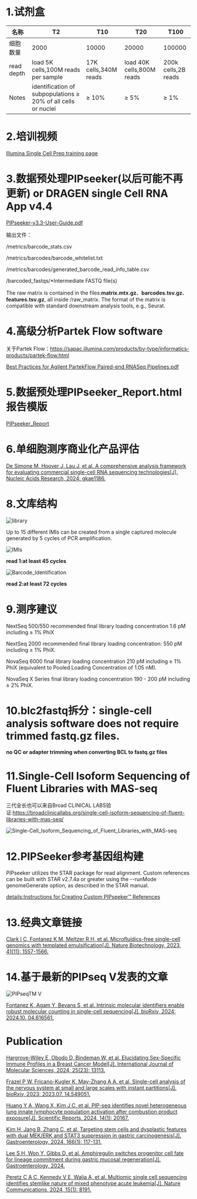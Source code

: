 # 1.试剂盒

| 名称         | T2                                                            | T10                  | T20                       | T100                |
|------------|---------------------------------------------------------------|----------------------|---------------------------|---------------------|
| 细胞数量       | 2000                                                          | 10000                | 20000                     | 100000              |
| read depth | load 5K cells,100M reads per sample                           | 17K cells,340M reads | load 40K cells,800M reads | 200k cells,2B reads |
| Notes      | identification of subpopulations ≥ 20% of all cells or nuclei | ≥ 10%                | ≥ 5%                      | ≥ 1%                |

# 2.培训视频

[Illumina Single Cell Prep training page](https://support.illumina.com.cn/sequencing/sequencing_kits/illumina-single-cell-prep/training.html)

# 3.数据预处理PIPseeker(以后可能不再更新) or DRAGEN single Cell RNA App v4.4

[PIPseeker-v3.3-User-Guide.pdf](./PIPseeker/PIPseeker-v3.3-User-Guide.pdf)

输出文件：

<output path>/metrics/barcode_stats.csv

<output path>/metrics/barcodes/barcode_whitelist.txt

<output path>/metrics/barcodes/generated_barcode_read_info_table.csv

<output path>/barcoded_fastqs/*Intermediate FASTQ file(s)

The raw matrix is contained in the files:**matrix.mtx.gz**、**barcodes.tsv.gz**、**features.tsv.gz**, all inside <output path>/raw_matrix. The format of the matrix is compatible with standard downstream analysis tools, e.g., Seurat.

# 4.高级分析Partek Flow software

关于Partek Flow：https://sapac.illumina.com/products/by-type/informatics-products/partek-flow.html

[Best Practices for Agilent PartekFlow Paired-end RNASeq Pipelines.pdf](./PartekFlow/Best_Practices_for_Agilent_PartekFlow_Paired-end_RNASeq_Pipelines.pdf)

# 5.数据预处理PIPseeker_Report.html报告模版

[PIPseeker_Report](./PIPseeker/PIPseeker_Report.html)

# 6.单细胞测序商业化产品评估

[De Simone M, Hoover J, Lau J, et al. A comprehensive analysis framework for evaluating commercial single-cell RNA sequencing technologies[J]. Nucleic Acids Research, 2024: gkae1186.](https://academic.oup.com/nar/advance-article/doi/10.1093/nar/gkae1186/7924191?login=false)

# 8.文库结构

![library](./library.png)

Up to 15 different IMIs can be created from a single captured molecule generated by 5 cycles of PCR amplification.

![IMIs](./IMIs.jpg)

**read 1:at least 45 cycles**

![Barcode_Identification](./Barcode_Identification.png)

**read 2:at least 72 cycles**

# 9.测序建议

NextSeq 500/550 recommended final library loading concentration 1.6 pM including ≥ 1% PhiX

NextSeq 2000 recommended final library loading concentration: 550 pM including ≥ 1% PhiX.

NovaSeq 6000 final library loading concentration 210 pM including ≥ 1% PhiX (equivalent to Pooled Loading Concentration of 1.05 nM).

NovaSeq X Series final library loading concentration 190 - 200 pM including ≥ 2% PhiX.

# 10.blc2fastq拆分：single-cell analysis software does not require trimmed fastq.gz files.

**no QC or adapter trimming when converting BCL to fastq.gz files**

# 11.Single-Cell Isoform Sequencing of Fluent Libraries with MAS-seq 

三代全长也可以来自Broad CLINICAL LABS验证:https://broadclinicallabs.org/single-cell-isoform-sequencing-of-fluent-libraries-with-mas-seq/

![Single-Cell_Isoform_Sequencing_of_Fluent_Libraries_with_MAS-seq](./Single-Cell_Isoform_Sequencing_of_Fluent_Libraries_with_MAS-seq.png)

# 12.PIPSeeker参考基因组构建

PIPseeker utilizes the STAR package for read alignment. Custom references can be built with STAR v2.7.4a or greater using the --runMode genomeGenerate option, as described in the STAR manual.

[details:Instructions for Creating Custom PIPseeker™ References](./PIPInstructions-for-Creating-Custom-PIPseeker-References-1.pdf)

# 13.经典文章链接

[Clark I C, Fontanez K M, Meltzer R H, et al. Microfluidics-free single-cell genomics with templated emulsification[J]. Nature Biotechnology, 2023, 41(11): 1557-1566.](https://www.nature.com/articles/s41587-023-01685-z)

# 14.基于最新的PIPseq V发表的文章

![PIPseqTM V](./PIPseqTM_V.jpg)

[Fontanez K, Agam Y, Bevans S, et al. Intrinsic molecular identifiers enable robust molecular counting in single-cell sequencing[J]. bioRxiv, 2024: 2024.10. 04.616561.](https://www.biorxiv.org/content/10.1101/2024.10.04.616561v1.full)

# Publication

[Hargrove-Wiley E, Obodo D, Bindeman W, et al. Elucidating Sex-Specific Immune Profiles in a Breast Cancer Model[J]. International Journal of Molecular Sciences, 2024, 25(23): 13113.](https://www.mdpi.com/1422-0067/25/23/13113)

[Frazel P W, Fricano-Kugler K, May-Zhang A A, et al. Single-cell analysis of the nervous system at small and large scales with instant partitions[J]. bioRxiv, 2023: 2023.07. 14.549051.](https://www.biorxiv.org/content/10.1101/2023.07.14.549051v2.abstract)

[Huang Y A, Wang X, Kim J C, et al. PIP-seq identifies novel heterogeneous lung innate lymphocyte population activation after combustion product exposure[J]. Scientific Reports, 2024, 14(1): 20167.](https://www.nature.com/articles/s41598-024-70880-y)

[Kim H, Jang B, Zhang C, et al. Targeting stem cells and dysplastic features with dual MEK/ERK and STAT3 suppression in gastric carcinogenesis[J]. Gastroenterology, 2024, 166(1): 117-131.](https://www.sciencedirect.com/science/article/pii/S0016508523050758)

[Lee S H, Won Y, Gibbs D, et al. Amphiregulin switches progenitor cell fate for lineage commitment during gastric mucosal regeneration[J]. Gastroenterology, 2024.](https://www.sciencedirect.com/science/article/pii/S0016508524002907)

[Peretz C A C, Kennedy V E, Walia A, et al. Multiomic single cell sequencing identifies stemlike nature of mixed phenotype acute leukemia[J]. Nature Communications, 2024, 15(1): 8191.](https://www.nature.com/articles/s41467-024-52317-2)
